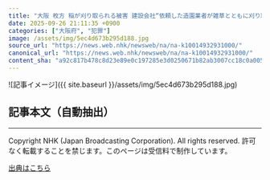 ```yaml
---
title: "大阪 枚方 稲が刈り取られる被害 建設会社“依頼した造園業者が雑草とともに刈り取った”農家に謝罪"
date: 2025-09-26 21:11:35 +0900
categories: ["大阪府", "犯罪"]
image: /assets/img/5ec4d673b295d188.jpg
source_url: "https://news.web.nhk/newsweb/na/na-k10014932931000/"
canonical_url: "https://news.web.nhk/newsweb/na/na-k10014932931000/"
content_sha: "a92c817b478c8d23e89e0c197285e3d0250671b82ab3007cc18c0a00577a37a4"
---
```


![記事イメージ]({{ site.baseurl }}/assets/img/5ec4d673b295d188.jpg)

## 記事本文（自動抽出）
<div><div class="_13tndsj2"><nav aria-label="フッターサイトナビゲーション" class="_13tndsj4"></nav><hr class="esl7kn2s esl7kn1l esl7kn1n _14xli2ae"><p class="esl7kn2s esl7kn1m esl7kn1o _1yvk0f68 _1lugom81">Copyright NHK (Japan Broadcasting Corporation). All rights reserved. 許可なく転載することを禁じます。このページは受信料で制作しています。</p></div></div>

[出典はこちら](https://news.web.nhk/newsweb/na/na-k10014932931000/)

